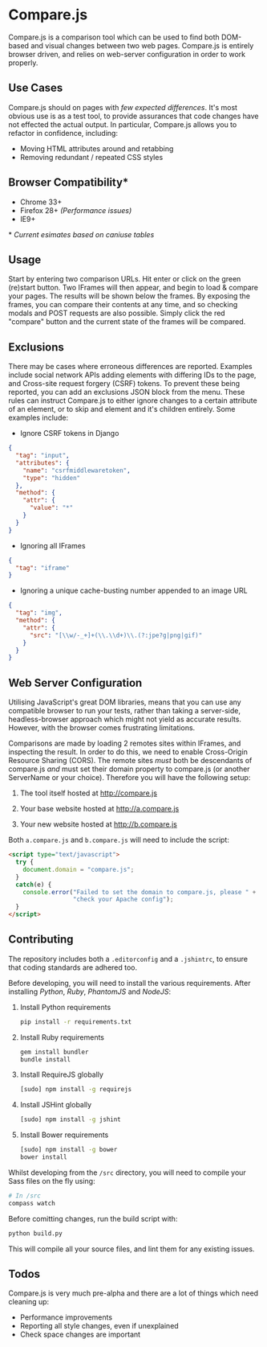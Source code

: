 Compare.js
==========

Compare.js is a comparison tool which can be used to find both DOM-based and visual changes between two web pages. Compare.js is entirely browser driven, and relies on web-server configuration in order to work properly.


Use Cases
---------
Compare.js should on pages with *few expected differences*. It's most obvious use is as a test tool, to provide assurances that code changes have not effected the actual output. In particular, Compare.js allows you to refactor in confidence, including:

* Moving HTML attributes around and retabbing
* Removing redundant / repeated CSS styles


Browser Compatibility*
---------------------
* Chrome 33+ 
* Firefox 28+ *(Performance issues)*
* IE9+

\* *Current esimates based on caniuse tables*


Usage
-----
Start by entering two comparison URLs. Hit enter or click on the green (re)start button. Two IFrames will then appear, and begin to load & compare your pages. The results will be shown below the frames. By exposing the frames, you can compare their contents at any time, and so checking modals and POST requests are also possible. Simply click the red "compare" button and the current state of the frames will be compared.

Exclusions
----------
There may be cases where erroneous differences are reported. Examples include social network APIs adding elements with differing IDs to the page, and Cross-site request forgery (CSRF) tokens. To prevent these being reported, you can add an exclusions JSON block from the menu. These rules can instruct Compare.js to either ignore changes to a certain attribute of an element, or to skip and element and it's children entirely. Some examples include:

* Ignore CSRF tokens in Django

```JSON
{
  "tag": "input",
  "attributes": {
    "name": "csrfmiddlewaretoken",
    "type": "hidden"
  },
  "method": {
    "attr": {
      "value": "*"
    }
  }
}
```
    
* Ignoring all IFrames

```JSON
{
  "tag": "iframe"
}
```
    
* Ignoring a unique cache-busting number appended to an image URL

```JSON
{
  "tag": "img",
  "method": {
    "attr": {
      "src": "[\\w/-_+]+(\\.\\d+)\\.(?:jpe?g|png|gif)"
    }
  }
}
```


Web Server Configuration
------------------------
Utilising JavaScript's great DOM libraries, means that you can use any compatible browser to run your tests, rather than taking a server-side, headless-browser approach which might not yield as accurate results. However, with the browser comes frustrating limitations.

Comparisons are made by loading 2 remotes sites within IFrames, and inspecting the result. In order to do this, we need to enable Cross-Origin Resource Sharing (CORS). The remote sites *must* both be descendants of compare.js *and* must set their domain property to compare.js (or another ServerName or your choice). Therefore you will have the following setup:

1) The tool itself hosted at http://compare.js

2) Your base website hosted at http://a.compare.js

3) Your new website hosted at http://b.compare.js

Both `a.compare.js` and `b.compare.js` will need to include the script:

```HTML
<script type="text/javascript">
  try {
    document.domain = "compare.js";
  }
  catch(e) {
    console.error("Failed to set the domain to compare.js, please " +
                  "check your Apache config");
  }
</script>
```


Contributing
------------
The repository includes both a `.editorconfig` and a `.jshintrc`, to ensure that coding standards are adhered too.

Before developing, you will need to install the various requirements. After installing *Python*, *Ruby*, *PhantomJS* and *NodeJS*:
1. Install Python requirements

   ```bash
   pip install -r requirements.txt
   ```
   
2. Install Ruby requirements

    ```bash
    gem install bundler
    bundle install
    ```

3. Install RequireJS globally

    ```bash
    [sudo] npm install -g requirejs
    ```

4. Install JSHint globally

    ```bash
    [sudo] npm install -g jshint
    ```

5. Install Bower requirements

    ```bash
    [sudo] npm install -g bower
    bower install
    ```

Whilst developing from the `/src` directory, you will need to compile your Sass files on the fly using:

```bash
# In /src
compass watch
```

Before comitting changes, run the build script with:
    

```bash
python build.py
```

This will compile all your source files, and lint them for any existing issues.

Todos
-----
Compare.js is very much pre-alpha and there are a lot of things which need cleaning up:

* Performance improvements
* Reporting all style changes, even if unexplained
* Check space changes are important
